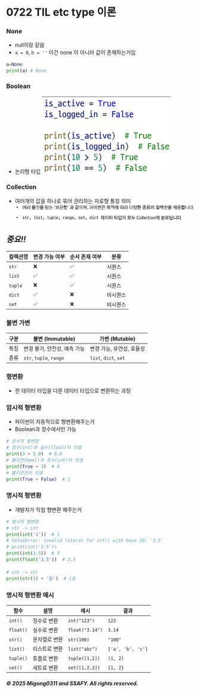 # 0722 TIL etc type 이론

### None

- null이랑 같음
- `a = 0`, `b = ''` 이건 none 이 아니라 값이 존재하는거임

```py
a=None
print(a) # None
```

### Boolean

- 논리형 타입
  ![image.png](/2025.07/summation/3weeks/0722/0722_images/image.png)

### Collection

- 여러개의 값을 하나로 묶어 관리하는 자료형 통칭 의미
  ![image.png](/2025.07/summation/3weeks/0722/0722_images/image-2.png)

## _중요!!_

| 컬렉션명 | 변경 가능 여부 | 순서 존재 여부 | 분류     |
| -------- | -------------- | -------------- | -------- |
| `str`    | ❌             | ✅             | 시퀀스   |
| `list`   | ✅             | ✅             | 시퀀스   |
| `tuple`  | ❌             | ✅             | 시퀀스   |
| `dict`   | ✅             | ❌             | 비시퀀스 |
| `set`    | ✅             | ❌             | 비시퀀스 |

### 불변 가변

| 구분 | 불변 (Immutable)             | 가변 (Mutable)            |
| ---- | ---------------------------- | ------------------------- |
| 특징 | 변경 불가, 안전성, 예측 가능 | 변경 가능, 유연성, 효율성 |
| 종류 | `str`, `tuple`, `range`      | `list`, `dict`, `set`     |

### 형변환

- 한 데이터 타입을 다른 데이터 타입으로 변환하는 과정

### 암시적 형변환

- 파이썬이 자동적으로 형변환해주는거
- Boolean과 정수에서만 가능

```py
# 암시적 형변환
# 정수(int)와 실수(float)의 덧셈
print(3 + 5.0)  # 8.0
# 불리언(bool)과 정수(int)의 덧셈
print(True + 3)  # 4
# 불리언간의 덧셈
print(True + False)  # 1
```

### 명시적 형변환

- 개발자가 직접 형변환 해주는거

```py
# 명시적 형변환
# str -> int
print(int('1'))  # 1
# ValueError: invalid literal for int() with base 10: '3.5'
# print(int('3.5'))
print(int(3.5))  # 3
print(float('3.5'))  # 3.5

# int -> str
print(str(1) + '등')  # 1등
```

### 명시적 형변환 예시

| 함수      | 설명          | 예시            | 결과              |
| --------- | ------------- | --------------- | ----------------- |
| `int()`   | 정수로 변환   | `int("123")`    | `123`             |
| `float()` | 실수로 변환   | `float("3.14")` | `3.14`            |
| `str()`   | 문자열로 변환 | `str(100)`      | `"100"`           |
| `list()`  | 리스트로 변환 | `list("abc")`   | `['a', 'b', 'c']` |
| `tuple()` | 튜플로 변환   | `tuple([1,2])`  | `(1, 2)`          |
| `set()`   | 세트로 변환   | `set([1,2,2])`  | `{1, 2}`          |

##### © 2025 Migong0311 and SSAFY. All rights reserved.
